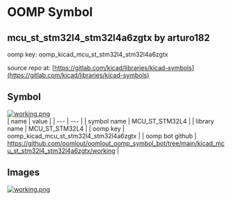 # OOMP Symbol  
## mcu_st_stm32l4_stm32l4a6zgtx  by arturo182  
  
oomp key: oomp_kicad_mcu_st_stm32l4_stm32l4a6zgtx  
  
source repo at: [https://gitlab.com/kicad/libraries/kicad-symbols](https://gitlab.com/kicad/libraries/kicad-symbols)  
## Symbol  
  
[![working.png](working_600.png)](working.png)  
| name | value | 
| --- | --- | 
| symbol name | MCU_ST_STM32L4 | 
| library name | MCU_ST_STM32L4 | 
| oomp key | oomp_kicad_mcu_st_stm32l4_stm32l4a6zgtx | 
| oomp bot github | https://github.com/oomlout/oomlout_oomp_symbol_bot/tree/main/kicad_mcu_st_stm32l4_stm32l4a6zgtx/working | 
## Images  
  
[![working.png](working_140.png)](working.png)  
